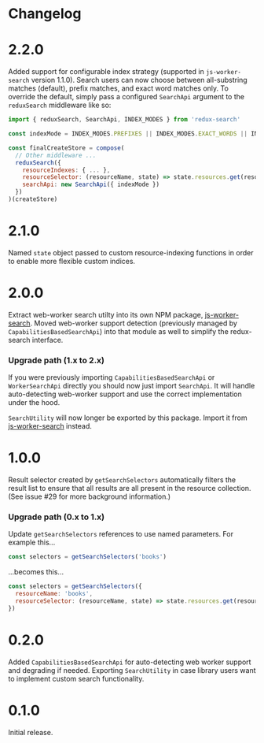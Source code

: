 # Changelog

# 2.2.0
Added support for configurable index strategy (supported in `js-worker-search` version 1.1.0).
Search users can now choose between all-substring matches (default), prefix matches, and exact word matches only.
To override the default, simply pass a configured `SearchApi` argument to the `reduxSearch` middleware like so:

```js
import { reduxSearch, SearchApi, INDEX_MODES } from 'redux-search'

const indexMode = INDEX_MODES.PREFIXES || INDEX_MODES.EXACT_WORDS || INDEX_MODES.ALL_SUBSTRINGS

const finalCreateStore = compose(
  // Other middleware ...
  reduxSearch({
    resourceIndexes: { ... },
    resourceSelector: (resourceName, state) => state.resources.get(resourceName),
    searchApi: new SearchApi({ indexMode })
  })
)(createStore)
```

# 2.1.0
Named `state` object passed to custom resource-indexing functions in order to enable more flexible custom indices.

# 2.0.0
Extract web-worker search utilty into its own NPM package, [js-worker-search](https://github.com/bvaughn/js-worker-search). Moved web-worker support detection (previously managed by `CapabilitiesBasedSearchApi`) into that module as well to simplify the redux-search interface.

### Upgrade path (1.x to 2.x)
If you were previously importing `CapabilitiesBasedSearchApi` or `WorkerSearchApi` directly you should now just import `SearchApi`. It will handle auto-detecting web-worker support and use the correct implementation under the hood.

`SearchUtility` will now longer be exported by this package. Import it from [js-worker-search](https://github.com/bvaughn/js-worker-search) instead.

# 1.0.0
Result selector created by `getSearchSelectors` automatically filters the result list to ensure that all results are all present in the resource collection. (See issue #29 for more background information.)

### Upgrade path (0.x to 1.x)

Update `getSearchSelectors` references to use named parameters. For example this...

```javascript
const selectors = getSearchSelectors('books')
```

...becomes this...

```javascript
const selectors = getSearchSelectors({
  resourceName: 'books',
  resourceSelector: (resourceName, state) => state.resources.get(resourceName)
})
```

# 0.2.0
Added `CapabilitiesBasedSearchApi` for auto-detecting web worker support and degrading if needed.
Exporting `SearchUtility` in case library users want to implement custom search functionality.

# 0.1.0
Initial release.
